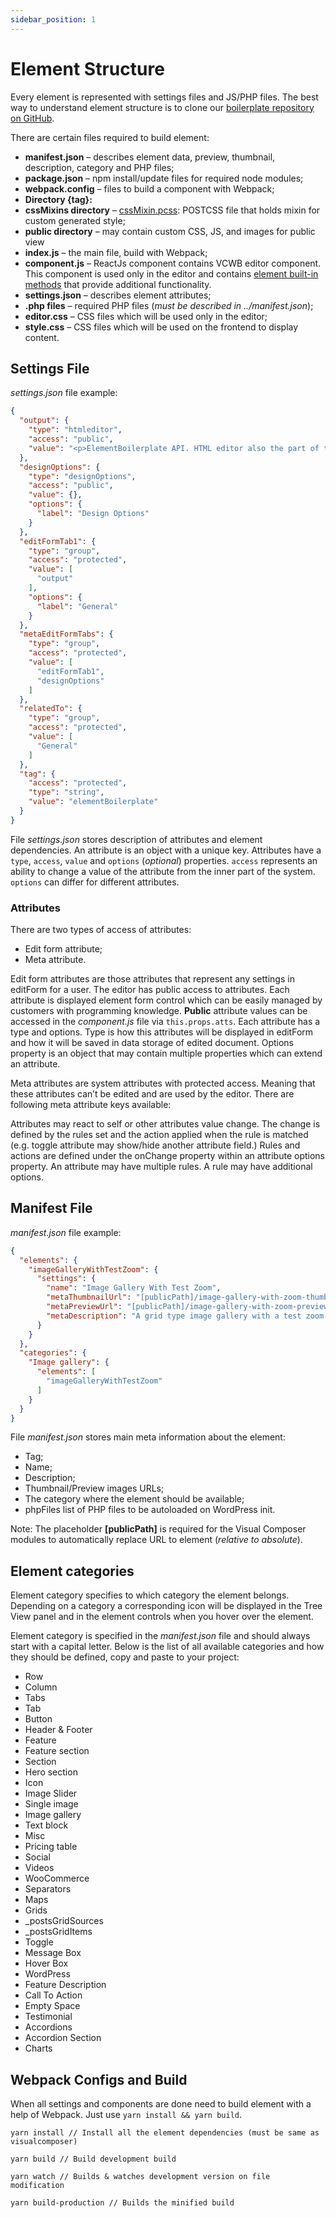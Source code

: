 ```yaml
---
sidebar_position: 1
---
```


# Element Structure

Every element is represented with settings files and JS/PHP files. The best way to understand element structure is to clone our <a href="https://github.com/VisualComposer/elementBoilerplate" target="_blank" rel="noopener noreferrer">boilerplate repository on GitHub</a>.

There are certain files required to build element:

* **manifest.json** – describes element data, preview, thumbnail, description, category and PHP files;
* **package.json** – npm install/update files for required node modules;
* **webpack.config** – files to build a component with Webpack;
* **Directory {tag}:**
* **cssMixins directory** – [cssMixin.pcss](/css-mixins/element-css-mixins): POSTCSS file that holds mixin for custom generated style;
* **public directory** – may contain custom CSS, JS, and images for public view
* **index.js** – the main file, build with Webpack;
* **component.js** – ReactJs component contains VCWB editor component. This component is used only in the editor and contains [element built-in methods](/element-component/element-component-methods) that provide additional functionality.
* **settings.json** – describes element attributes;
* **.php files** – required PHP files (*must be described in ../manifest.json*);
* **editor.css** – CSS files which will be used only in the editor;
* **style.css** – CSS files which will be used on the frontend to display content.

## Settings File

*settings.json* file example:

```json
{
  "output": {
    "type": "htmleditor",
    "access": "public",
    "value": "<p>ElementBoilerplate API. HTML editor also the part of the editor</p>"
  },
  "designOptions": {
    "type": "designOptions",
    "access": "public",
    "value": {},
    "options": {
      "label": "Design Options"
    }
  },
  "editFormTab1": {
    "type": "group",
    "access": "protected",
    "value": [
      "output"
    ],
    "options": {
      "label": "General"
    }
  },
  "metaEditFormTabs": {
    "type": "group",
    "access": "protected",
    "value": [
      "editFormTab1",
      "designOptions"
    ]
  },
  "relatedTo": {
    "type": "group",
    "access": "protected",
    "value": [
      "General"
    ]
  },
  "tag": {
    "access": "protected",
    "type": "string",
    "value": "elementBoilerplate"
  }
}
```

File *settings.json* stores description of attributes and element dependencies. An attribute is an object with a unique key. Attributes have a `type`, `access`, `value` and `options` (*optional*) properties. `access` represents an ability to change a value of the attribute from the inner part of the system. `options` can differ for different attributes.

### Attributes

There are two types of access of attributes:

* Edit form attribute;
* Meta attribute.

Edit form attributes are those attributes that represent any settings in editForm for a user. The editor has public access to attributes. Each attribute is displayed element form control which can be easily managed by customers with programming knowledge. **Public** attribute values can be accessed in the *component.js* file via `this.props.atts`. Each attribute has a type and options. Type is how this attributes will be displayed in editForm and how it will be saved in data storage of edited document. Options property is an object that may contain multiple properties which can extend an attribute.

Meta attributes are system attributes with protected access. Meaning that these attributes can’t be edited and are used by the editor. There are following meta attribute keys available:

Attributes may react to self or other attributes value change. The change is defined by the rules set and the action applied when the rule is matched (e.g. toggle attribute may show/hide another attribute field.) Rules and actions are defined under the onChange property within an attribute options property. An attribute may have multiple rules. A rule may have additional options.


## Manifest File

*manifest.json* file example:

```json
{
  "elements": {
    "imageGalleryWithTestZoom": {
      "settings": {
        "name": "Image Gallery With Test Zoom",
        "metaThumbnailUrl": "[publicPath]/image-gallery-with-zoom-thumbnail.png",
        "metaPreviewUrl": "[publicPath]/image-gallery-with-zoom-preview.png",
        "metaDescription": "A grid type image gallery with a test zoom effect upon hover to catch visitors' attention."
      }
    }
  },
  "categories": {
    "Image gallery": {
      "elements": [
        "imageGalleryWithTestZoom"
      ]
    }
  }
}
```

File *manifest.json* stores main meta information about the element:

* Tag;
* Name;
* Description;
* Thumbnail/Preview images URLs;
* The category where the element should be available;
* phpFiles list of PHP files to be autoloaded on WordPress init.

<aside class="notice">
Note: The placeholder <b>[publicPath]</b> is required for the Visual Composer modules to automatically replace URL to element (<em>relative to absolute</em>).
</aside>

## Element categories

Element category specifies to which category the element belongs. Depending on a category a corresponding icon will be displayed in the Tree View panel and in the element controls when you hover over the element.

Element category is specified in the *manifest.json* file and should always start with a capital letter. Below is the list of all available categories and how they should be defined, copy and paste to your project:

* Row
* Column
* Tabs
* Tab
* Button
* Header & Footer
* Feature
* Feature section
* Section
* Hero section
* Icon
* Image Slider
* Single image
* Image gallery
* Text block
* Misc
* Pricing table
* Social
* Videos
* WooCommerce
* Separators
* Maps
* Grids
* _postsGridSources
* _postsGridItems
* Toggle
* Message Box
* Hover Box
* WordPress
* Feature Description
* Call To Action
* Empty Space
* Testimonial
* Accordions
* Accordion Section
* Charts

## Webpack Configs and Build

When all settings and components are done need to build element with a help of Webpack. Just use `yarn install && yarn build`.

`yarn install // Install all the element dependencies (must be same as visualcomposer)`

`yarn build // Build development build`

`yarn watch // Builds & watches development version on file modification`

`yarn build-production // Builds the minified build`
